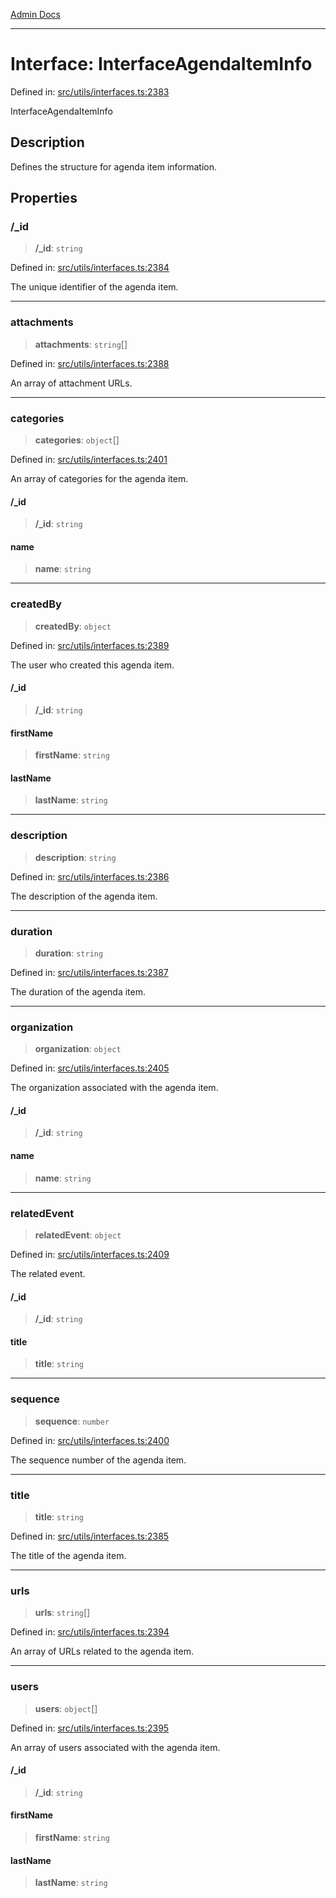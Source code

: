 [Admin Docs](/)

***

# Interface: InterfaceAgendaItemInfo

Defined in: [src/utils/interfaces.ts:2383](https://github.com/PalisadoesFoundation/talawa-admin/blob/main/src/utils/interfaces.ts#L2383)

InterfaceAgendaItemInfo

## Description

Defines the structure for agenda item information.

## Properties

### /_id

> **/_id**: `string`

Defined in: [src/utils/interfaces.ts:2384](https://github.com/PalisadoesFoundation/talawa-admin/blob/main/src/utils/interfaces.ts#L2384)

The unique identifier of the agenda item.

***

### attachments

> **attachments**: `string`[]

Defined in: [src/utils/interfaces.ts:2388](https://github.com/PalisadoesFoundation/talawa-admin/blob/main/src/utils/interfaces.ts#L2388)

An array of attachment URLs.

***

### categories

> **categories**: `object`[]

Defined in: [src/utils/interfaces.ts:2401](https://github.com/PalisadoesFoundation/talawa-admin/blob/main/src/utils/interfaces.ts#L2401)

An array of categories for the agenda item.

#### /_id

> **/_id**: `string`

#### name

> **name**: `string`

***

### createdBy

> **createdBy**: `object`

Defined in: [src/utils/interfaces.ts:2389](https://github.com/PalisadoesFoundation/talawa-admin/blob/main/src/utils/interfaces.ts#L2389)

The user who created this agenda item.

#### /_id

> **/_id**: `string`

#### firstName

> **firstName**: `string`

#### lastName

> **lastName**: `string`

***

### description

> **description**: `string`

Defined in: [src/utils/interfaces.ts:2386](https://github.com/PalisadoesFoundation/talawa-admin/blob/main/src/utils/interfaces.ts#L2386)

The description of the agenda item.

***

### duration

> **duration**: `string`

Defined in: [src/utils/interfaces.ts:2387](https://github.com/PalisadoesFoundation/talawa-admin/blob/main/src/utils/interfaces.ts#L2387)

The duration of the agenda item.

***

### organization

> **organization**: `object`

Defined in: [src/utils/interfaces.ts:2405](https://github.com/PalisadoesFoundation/talawa-admin/blob/main/src/utils/interfaces.ts#L2405)

The organization associated with the agenda item.

#### /_id

> **/_id**: `string`

#### name

> **name**: `string`

***

### relatedEvent

> **relatedEvent**: `object`

Defined in: [src/utils/interfaces.ts:2409](https://github.com/PalisadoesFoundation/talawa-admin/blob/main/src/utils/interfaces.ts#L2409)

The related event.

#### /_id

> **/_id**: `string`

#### title

> **title**: `string`

***

### sequence

> **sequence**: `number`

Defined in: [src/utils/interfaces.ts:2400](https://github.com/PalisadoesFoundation/talawa-admin/blob/main/src/utils/interfaces.ts#L2400)

The sequence number of the agenda item.

***

### title

> **title**: `string`

Defined in: [src/utils/interfaces.ts:2385](https://github.com/PalisadoesFoundation/talawa-admin/blob/main/src/utils/interfaces.ts#L2385)

The title of the agenda item.

***

### urls

> **urls**: `string`[]

Defined in: [src/utils/interfaces.ts:2394](https://github.com/PalisadoesFoundation/talawa-admin/blob/main/src/utils/interfaces.ts#L2394)

An array of URLs related to the agenda item.

***

### users

> **users**: `object`[]

Defined in: [src/utils/interfaces.ts:2395](https://github.com/PalisadoesFoundation/talawa-admin/blob/main/src/utils/interfaces.ts#L2395)

An array of users associated with the agenda item.

#### /_id

> **/_id**: `string`

#### firstName

> **firstName**: `string`

#### lastName

> **lastName**: `string`
